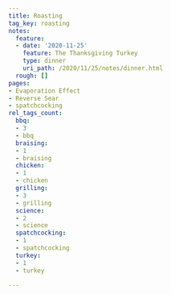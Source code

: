 ```yaml
---
title: Roasting
tag_key: roasting
notes:
  feature:
  - date: '2020-11-25'
    feature: The Thanksgiving Turkey
    type: dinner
    uri_path: /2020/11/25/notes/dinner.html
  rough: []
pages:
- Evaporation Effect
- Reverse Sear
- spatchcocking
rel_tags_count:
  bbq:
  - 3
  - bbq
  braising:
  - 1
  - braising
  chicken:
  - 1
  - chicken
  grilling:
  - 3
  - grilling
  science:
  - 2
  - science
  spatchcocking:
  - 1
  - spatchcocking
  turkey:
  - 1
  - turkey

---
```

